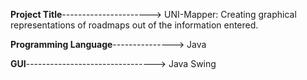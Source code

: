 **Project Title**----------------------> UNI-Mapper: Creating graphical representations of roadmaps out of the information entered.

**Programming Language**---------------> Java

**GUI**--------------------------------> Java Swing
